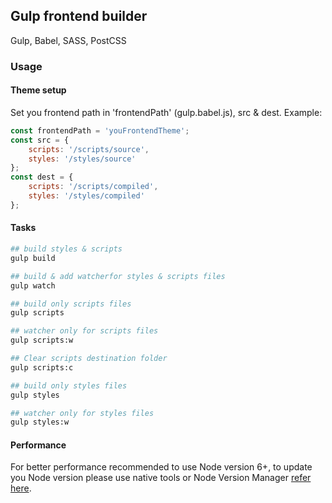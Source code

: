 ## Gulp frontend builder  
Gulp, Babel, SASS, PostCSS

### Usage

#### Theme setup
Set you frontend path in 'frontendPath' (gulp.babel.js), src & dest.
Example:
```javascript
const frontendPath = 'youFrontendTheme';
const src = {
    scripts: '/scripts/source',
    styles: '/styles/source'
};
const dest = {
    scripts: '/scripts/compiled',
    styles: '/styles/compiled'
};
```

#### Tasks
```bash
## build styles & scripts
gulp build

## build & add watcherfor styles & scripts files
gulp watch

## build only scripts files
gulp scripts

## watcher only for scripts files
gulp scripts:w 

## Clear scripts destination folder
gulp scripts:c

## build only styles files
gulp styles

## watcher only for styles files
gulp styles:w
```

#### Performance
For better performance recommended to use Node version 6+, to update you Node version please use native tools or Node Version Manager [refer here](https://github.com/creationix/nvm/).